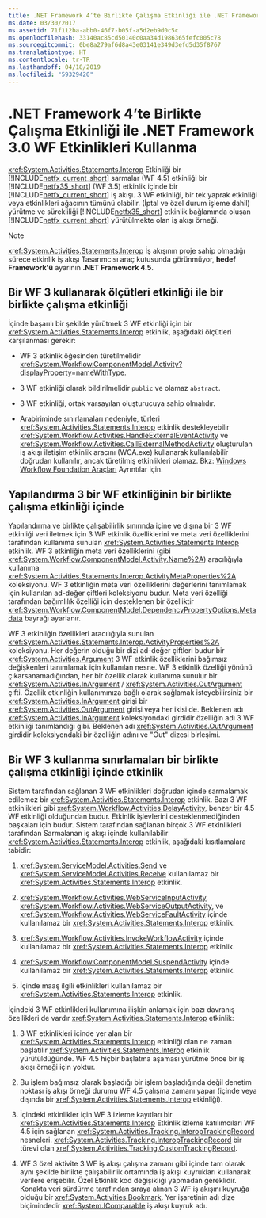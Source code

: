 ```yaml
---
title: .NET Framework 4’te Birlikte Çalışma Etkinliği ile .NET Framework 3.0 WF Etkinlikleri Kullanma
ms.date: 03/30/2017
ms.assetid: 71f112ba-abb0-46f7-b05f-a5d2eb9d0c5c
ms.openlocfilehash: 33140ac85cd50140c0aa34d1986365fefc005c78
ms.sourcegitcommit: 0be8a279af6d8a43e03141e349d3efd5d35f8767
ms.translationtype: HT
ms.contentlocale: tr-TR
ms.lasthandoff: 04/18/2019
ms.locfileid: "59329420"
---
```

# <a name="using-net-framework-30-wf-activities-in-net-framework-4-with-the-interop-activity"></a>.NET Framework 4’te Birlikte Çalışma Etkinliği ile .NET Framework 3.0 WF Etkinlikleri Kullanma
<xref:System.Activities.Statements.Interop> Etkinliği bir [!INCLUDE[netfx_current_short](../../../includes/netfx-current-short-md.md)] sarmalar (WF 4.5) etkinliği bir [!INCLUDE[netfx35_short](../../../includes/netfx35-short-md.md)] (WF 3.5) etkinlik içinde bir [!INCLUDE[netfx_current_short](../../../includes/netfx-current-short-md.md)] iş akışı. 3 WF etkinliği, bir tek yaprak etkinliği veya etkinlikleri ağacının tümünü olabilir. (İptal ve özel durum işleme dahil) yürütme ve sürekliliği [!INCLUDE[netfx35_short](../../../includes/netfx35-short-md.md)] etkinlik bağlamında oluşan [!INCLUDE[netfx_current_short](../../../includes/netfx-current-short-md.md)] yürütülmekte olan iş akışı örneği.  
  
> [!NOTE]
>  <xref:System.Activities.Statements.Interop> İş akışının proje sahip olmadığı sürece etkinlik iş akışı Tasarımcısı araç kutusunda görünmüyor, **hedef Framework'ü** ayarının **.NET Framework 4.5**.  
  
## <a name="criteria-for-using-a-wf-3-activity-with-an-interop-activity"></a>Bir WF 3 kullanarak ölçütleri etkinliği ile bir birlikte çalışma etkinliği  
 İçinde başarılı bir şekilde yürütmek 3 WF etkinliği için bir <xref:System.Activities.Statements.Interop> etkinlik, aşağıdaki ölçütleri karşılanması gerekir:  
  
-   WF 3 etkinlik öğesinden türetilmelidir <xref:System.Workflow.ComponentModel.Activity?displayProperty=nameWithType>.  
  
-   3 WF etkinliği olarak bildirilmelidir `public` ve olamaz `abstract`.  
  
-   3 WF etkinliği, ortak varsayılan oluşturucuya sahip olmalıdır.  
  
-   Arabiriminde sınırlamaları nedeniyle, türleri <xref:System.Activities.Statements.Interop> etkinlik destekleyebilir <xref:System.Workflow.Activities.HandleExternalEventActivity> ve <xref:System.Workflow.Activities.CallExternalMethodActivity> oluşturulan iş akışı iletişim etkinlik aracını (WCA.exe) kullanarak kullanılabilir doğrudan kullanılır, ancak türetilmiş etkinlikleri olamaz. Bkz: [Windows Workflow Foundation Araçları](https://go.microsoft.com/fwlink/?LinkId=178889) Ayrıntılar için.  
  
## <a name="configuring-a-wf-3-activity-within-an-interop-activity"></a>Yapılandırma 3 bir WF etkinliğinin bir birlikte çalışma etkinliği içinde  
 Yapılandırma ve birlikte çalışabilirlik sınırında içine ve dışına bir 3 WF etkinliği veri iletmek için 3 WF etkinlik özelliklerini ve meta veri özelliklerini tarafından kullanıma sunulan <xref:System.Activities.Statements.Interop> etkinlik. WF 3 etkinliğin meta veri özelliklerini (gibi <xref:System.Workflow.ComponentModel.Activity.Name%2A>) aracılığıyla kullanıma <xref:System.Activities.Statements.Interop.ActivityMetaProperties%2A> koleksiyonu. WF 3 etkinliğin meta veri özelliklerini değerlerini tanımlamak için kullanılan ad-değer çiftleri koleksiyonu budur. Meta veri özelliği tarafından bağımlılık özelliği için desteklenen bir özelliktir <xref:System.Workflow.ComponentModel.DependencyPropertyOptions.Metadata> bayrağı ayarlanır.  
  
 WF 3 etkinliğin özellikleri aracılığıyla sunulan <xref:System.Activities.Statements.Interop.ActivityProperties%2A> koleksiyonu. Her değerin olduğu bir dizi ad-değer çiftleri budur bir <xref:System.Activities.Argument> 3 WF etkinlik özelliklerini bağımsız değişkenleri tanımlamak için kullanılan nesne. WF 3 etkinlik özelliği yönünü çıkarsanamadığından, her bir özellik olarak kullanıma sunulur bir <xref:System.Activities.InArgument> / <xref:System.Activities.OutArgument> çifti. Özellik etkinliğin kullanımınıza bağlı olarak sağlamak isteyebilirsiniz bir <xref:System.Activities.InArgument> girişi bir <xref:System.Activities.OutArgument> girişi veya her ikisi de. Beklenen adı <xref:System.Activities.InArgument> koleksiyondaki girdidir özelliğin adı 3 WF etkinliği tanımlandığı gibi. Beklenen adı <xref:System.Activities.OutArgument> girdidir koleksiyondaki bir özelliğin adını ve "Out" dizesi birleşimi.  
  
## <a name="limitations-of-using-a-wf-3-activity-within-an-interop-activity"></a>Bir WF 3 kullanma sınırlamaları bir birlikte çalışma etkinliği içinde etkinlik  
 Sistem tarafından sağlanan 3 WF etkinlikleri doğrudan içinde sarmalamak edilemez bir <xref:System.Activities.Statements.Interop> etkinlik. Bazı 3 WF etkinlikleri gibi <xref:System.Workflow.Activities.DelayActivity>, benzer bir 4.5 WF etkinliği olduğundan budur. Etkinlik işlevlerini desteklenmediğinden başkaları için budur. Sistem tarafından sağlanan birçok 3 WF etkinlikleri tarafından Sarmalanan iş akışı içinde kullanılabilir <xref:System.Activities.Statements.Interop> etkinlik, aşağıdaki kısıtlamalara tabidir:  
  
1. <xref:System.ServiceModel.Activities.Send> ve <xref:System.ServiceModel.Activities.Receive> kullanılamaz bir <xref:System.Activities.Statements.Interop> etkinlik.  
  
2. <xref:System.Workflow.Activities.WebServiceInputActivity>, <xref:System.Workflow.Activities.WebServiceOutputActivity>, ve <xref:System.Workflow.Activities.WebServiceFaultActivity> içinde kullanılamaz bir <xref:System.Activities.Statements.Interop> etkinlik.  
  
3. <xref:System.Workflow.Activities.InvokeWorkflowActivity> içinde kullanılamaz bir <xref:System.Activities.Statements.Interop> etkinlik.  
  
4. <xref:System.Workflow.ComponentModel.SuspendActivity> içinde kullanılamaz bir <xref:System.Activities.Statements.Interop> etkinlik.  
  
5. İçinde maaş ilgili etkinlikleri kullanılamaz bir <xref:System.Activities.Statements.Interop> etkinlik.  
  
 İçindeki 3 WF etkinlikleri kullanımına ilişkin anlamak için bazı davranış özellikleri de vardır <xref:System.Activities.Statements.Interop> etkinlik:  
  
1. 3 WF etkinlikleri içinde yer alan bir <xref:System.Activities.Statements.Interop> etkinliği olan ne zaman başlatılır <xref:System.Activities.Statements.Interop> etkinlik yürütüldüğünde. WF 4.5 hiçbir başlatma aşaması yürütme önce bir iş akışı örneği için yoktur.  
  
2. Bu işlem bağımsız olarak başladığı bir işlem başladığında değil denetim noktası iş akışı örneği durumu WF 4.5 çalışma zamanı yapar (içinde veya dışında bir <xref:System.Activities.Statements.Interop> etkinliği).  
  
3. İçindeki etkinlikler için WF 3 izleme kayıtları bir <xref:System.Activities.Statements.Interop> Etkinlik izleme katılımcıları WF 4.5 için sağlanan <xref:System.Activities.Tracking.InteropTrackingRecord> nesneleri. <xref:System.Activities.Tracking.InteropTrackingRecord> bir türevi olan <xref:System.Activities.Tracking.CustomTrackingRecord>.  
  
4. WF 3 özel aktivite 3 WF iş akışı çalışma zamanı gibi içinde tam olarak aynı şekilde birlikte çalışabilirlik ortamında iş akışı kuyrukları kullanarak verilere erişebilir. Özel Etkinlik kod değişikliği yapmadan gereklidir. Konakta veri sürdürme tarafından sıraya alınan 3 WF iş akışını kuyruğa olduğu bir <xref:System.Activities.Bookmark>. Yer işaretinin adı dize biçimindedir <xref:System.IComparable> iş akışı kuyruk adı.
